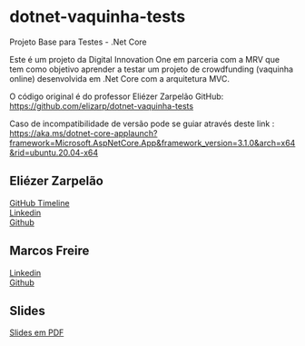 
# dotnet-vaquinha-tests
Projeto Base para Testes - .Net Core  

Este é um projeto da Digital Innovation One em parceria com a MRV que tem como objetivo aprender a testar um projeto de crowdfunding (vaquinha online) desenvolvida em .Net Core com a arquitetura MVC.

O código original é do professor Eliézer Zarpelão GitHub: https://github.com/elizarp/dotnet-vaquinha-tests

Caso de incompatibilidade de versão pode se guiar através deste link : https://aka.ms/dotnet-core-applaunch?framework=Microsoft.AspNetCore.App&framework_version=3.1.0&arch=x64&rid=ubuntu.20.04-x64


## Eliézer Zarpelão
[GitHub Timeline](https://elizarp.github.io/timeline/)  
[Linkedin](http://br.linkedin.com/in/eliezerzarpelao)  
[Github](https://github.com/elizarp) 

## Marcos Freire
[Linkedin](https://www.linkedin.com/in/marcos-freire-a73891125/)  
[Github](https://github.com/marcosfreire) 

## Slides
[Slides em PDF](TesteNetCore.pdf)